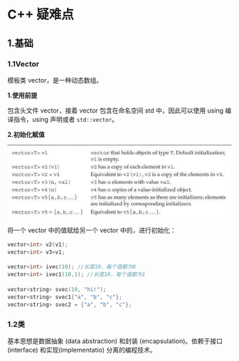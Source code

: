 # C++ 疑难点

## 1.基础

### 1.1Vector

模板类 vector，是一种动态数组。

**1.使用前提**

包含头文件 vector，接着 vector 包含在命名空间 std 中，因此可以使用 using 编译指令，using 声明或者 `std::vector`。

**2.初始化赋值**

![](image\25.jpg)

将一个 vector 中的值赋给另一个 vector 中的，进行初始化：

```c++
vector<int> v2(v1);
vector<int> v3=v1;

vector<int> ivec(10); //长度10，每个值都为0
vector<int> ivec1(10,1); //长度10，每个值都为1

vector<string> svec(10, "hi!");
vector<string> svec1{"a", "b", "c"};
vector<string> svec2 = {"a", "b", "c"};
```

### 1.2类

基本思想是数据抽象 (data abstraction) 和封装 (encapsulation)。依赖于接口 (interface) 和实现(implementatio) 分离的编程技术。

















